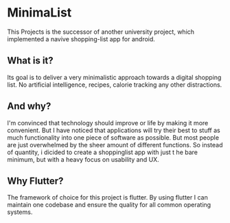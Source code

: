 # MinimaList

This Projects is the successor of another university project, which implemented a navive shopping-list app for android.

## What is it?
Its goal is to deliver a very minimalistic approach towards a digital shopping list. No artificial intelligence, recipes, calorie tracking any other distractions.

## And why?
I'm convinced that technology should improve or life by making it more convenient. But I have noticed that applications will try their best to stuff as much functionality into one piece of software as possible. 
But most people are just overwhelmed by the sheer amount of different functions.
So instead of quantity, i dicided to create a shoppinglist app with just t he bare minimum, but with a heavy focus on usability and UX.

## Why Flutter?
The framework of choice for this project is flutter. By using flutter I can maintain one codebase and ensure the quality for all common operating systems.